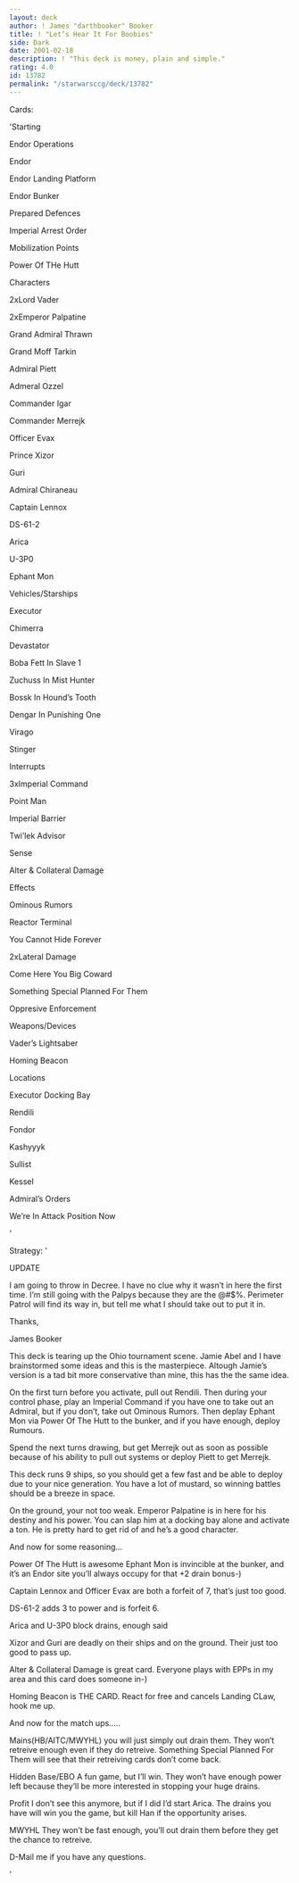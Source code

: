 ```yaml
---
layout: deck
author: ! James "darthbooker" Booker
title: ! "Let’s Hear It For Boobies"
side: Dark
date: 2001-02-18
description: ! "This deck is money, plain and simple."
rating: 4.0
id: 13782
permalink: "/starwarsccg/deck/13782"
---
```

Cards: 

'Starting

Endor Operations

Endor

Endor Landing Platform

Endor Bunker

Prepared Defences

Imperial Arrest Order

Mobilization Points

Power Of THe Hutt



Characters

2xLord Vader

2xEmperor Palpatine

Grand Admiral Thrawn

Grand Moff Tarkin

Admiral Piett

Admeral Ozzel

Commander Igar

Commander Merrejk

Officer Evax

Prince Xizor

Guri

Admiral Chiraneau

Captain Lennox

DS-61-2

Arica

U-3P0

Ephant Mon



Vehicles/Starships

Executor

Chimerra

Devastator

Boba Fett In Slave 1

Zuchuss In Mist Hunter

Bossk In Hound’s Tooth

Dengar In Punishing One

Virago

Stinger



Interrupts

3xImperial Command

Point Man

Imperial Barrier

Twi’lek Advisor

Sense

Alter & Collateral Damage



Effects

Ominous Rumors

Reactor Terminal

You Cannot Hide Forever

2xLateral Damage

Come Here You Big Coward

Something Special Planned For Them

Oppresive Enforcement



Weapons/Devices

Vader’s Lightsaber

Homing Beacon



Locations

Executor Docking Bay

Rendili

Fondor

Kashyyyk

Sullist

Kessel



Admiral’s Orders

We’re In Attack Position Now  



'

Strategy: '

UPDATE

I am going to throw in Decree. I have no clue why it wasn’t in here the first time. I’m still going with the Palpys because they are the @#$%. Perimeter Patrol will find its way in, but tell me what I should take out to put it in.


Thanks,

James Booker






This deck is tearing up the Ohio tournament scene. Jamie Abel and I have brainstormed some ideas and this is the masterpiece. Altough Jamie’s version is a tad bit more conservative than mine, this has the the same idea.


On the first turn before you activate, pull out Rendili. Then during your control phase, play an Imperial Command if you have one to take out an Admiral, but if you don’t, take out Ominous Rumors. Then deplay Ephant Mon via Power Of The Hutt to the bunker, and if you have enough, deploy Rumours. 


Spend the next turns drawing, but get Merrejk out as soon as possible because of his ability to pull out systems or deploy Piett to get Merrejk. 


This deck runs 9 ships, so you should get a few fast and be able to deploy due to your nice generation. You have a lot of mustard, so winning battles should be a breeze in space.


On the ground, your not too weak. Emperor Palpatine is in here for his destiny and his power. You can slap him at a docking bay alone and activate a ton. He is pretty hard to get rid of and he’s a good character.


And now for some reasoning...


Power Of The Hutt is awesome Ephant Mon is invincible at the bunker, and it’s an Endor site you’ll always occupy for that +2 drain bonus-)


Captain Lennox and Officer Evax are both a forfeit of 7, that’s just too good.


DS-61-2 adds 3 to power and is forfeit 6.


Arica and U-3P0 block drains, enough said


Xizor and Guri are deadly on their ships and on the ground. Their just too good to pass up.


Alter & Collateral Damage is great card. Everyone plays with EPPs in my area and this card does someone in-)


Homing Beacon is THE CARD. React for free and cancels Landing CLaw, hook me up.



And now for the match ups.....


Mains(HB/AITC/MWYHL) you will just simply out drain them. They won’t retreive enough even if they do retreive. Something Special Planned For Them will see that their retreiving cards don’t come back.


Hidden Base/EBO A fun game, but I’ll win. They won’t have enough power left because they’ll be more interested in stopping your huge drains. 


Profit I don’t see this anymore, but if I did I’d start Arica. The drains you have will win you the game, but kill Han if the opportunity arises.


MWYHL They won’t be fast enough, you’ll out drain them before they get the chance to retreive.


D-Mail me if you have any questions.  


'
